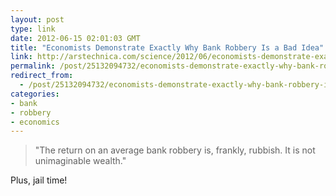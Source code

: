 ```yaml
---
layout: post
type: link
date: 2012-06-15 02:01:03 GMT
title: "Economists Demonstrate Exactly Why Bank Robbery Is a Bad Idea"
link: http://arstechnica.com/science/2012/06/economists-demonstrate-exactly-why-bank-robbery-is-a-bad-idea/
permalink: /post/25132094732/economists-demonstrate-exactly-why-bank-robbery-is
redirect_from: 
  - /post/25132094732/economists-demonstrate-exactly-why-bank-robbery-is
categories:
- bank
- robbery
- economics
---
```

<blockquote>"The return on an average bank robbery is, frankly, rubbish. It is not unimaginable wealth."</blockquote>
<p>Plus, jail time!</p>
